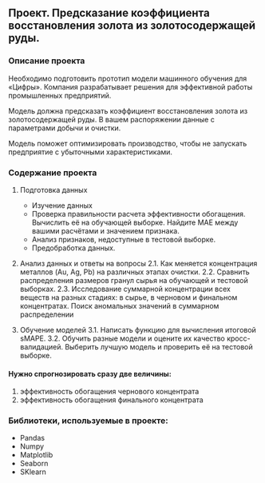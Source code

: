 ## Проект. Предсказание коэффициента восстановления золота из золотосодержащей руды.  
### Описание проекта
Необходимо подготовить прототип модели машинного обучения для «Цифры». Компания разрабатывает решения для эффективной работы промышленных предприятий.

Модель должна предсказать коэффициент восстановления золота из золотосодержащей руды. В вашем распоряжении данные с параметрами добычи и очистки. 

Модель поможет оптимизировать производство, чтобы не запускать предприятие с убыточными характеристиками.

### Содержание проекта

1. Подготовка данных
    - Изучение данных
    - Проверка правильности расчета эффективности обогащения. Вычислить её на обучающей выборке. Найдите MAE между вашими расчётами и значением признака.  
    - Анализ признаков, недоступные в тестовой выборке.
    - Предобработка данных.
    
2. Анализ данных и ответы на вопросы
  2.1. Как меняется концентрация металлов (Au, Ag, Pb) на различных этапах очистки. 
  2.2. Сравнить распределения размеров гранул сырья на обучающей и тестовой выборках.
  2.3. Исследование суммарной концентрации всех веществ на разных стадиях: в сырье, в черновом и финальном концентратах. Поиск аномальных значений в суммарном распределении
3. Обучение моделей
  3.1. Написать функцию для вычисления итоговой sMAPE.
  3.2. Обучить разные модели и оцените их качество кросс-валидацией. Выберить лучшую модель и проверить её на тестовой выборке.

#### Нужно спрогнозировать сразу две величины:    
1. эффективность обогащения чернового концентрата   
2. эффективность обогащения финального концентрата  

### Библиотеки, используемые в проекте:
- Pandas
- Numpy
- Matplotlib
- Seaborn
- SKlearn
